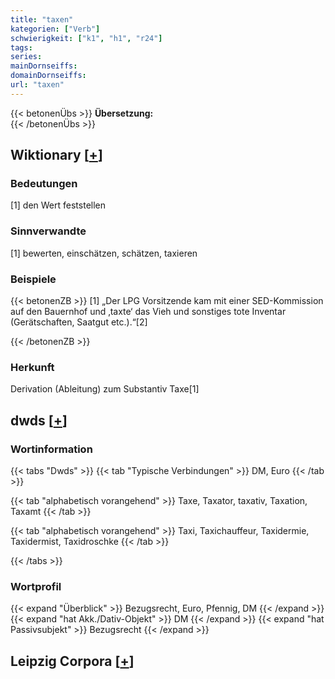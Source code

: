 ```yaml
---
title: "taxen"
kategorien: ["Verb"]
schwierigkeit: ["k1", "h1", "r24"]
tags:
series:
mainDornseiffs:
domainDornseiffs:
url: "taxen"
---
```


{{< betonenÜbs >}}
**Übersetzung:**  
{{< /betonenÜbs >}}

## Wiktionary [[+](https://de.wiktionary.org/wiki/taxen)]

### Bedeutungen
[1] den Wert feststellen  

### Sinnverwandte
[1] bewerten, einschätzen, schätzen, taxieren  

### Beispiele
{{< betonenZB >}}
[1] „Der LPG Vorsitzende kam mit einer SED-Kommission auf den Bauernhof und ‚taxte‘ das Vieh und sonstiges tote Inventar (Gerätschaften, Saatgut etc.).“[2]  

{{< /betonenZB >}}
### Herkunft
Derivation (Ableitung) zum Substantiv Taxe[1]  



## dwds [[+](https://www.dwds.de/wb/taxen)]

### Wortinformation
{{< tabs "Dwds" >}}
{{< tab "Typische Verbindungen" >}}
DM, Euro
{{< /tab >}}

{{< tab "alphabetisch vorangehend" >}}
Taxe, Taxator, taxativ, Taxation, Taxamt
{{< /tab >}}

{{< tab "alphabetisch vorangehend" >}}
Taxi, Taxichauffeur, Taxidermie, Taxidermist, Taxidroschke
{{< /tab >}}

{{< /tabs >}}

### Wortprofil
{{< expand "Überblick" >}} Bezugsrecht, Euro, Pfennig, DM {{< /expand >}}
{{< expand "hat Akk./Dativ-Objekt" >}} DM {{< /expand >}}
{{< expand "hat Passivsubjekt" >}} Bezugsrecht {{< /expand >}}

## Leipzig Corpora [[+](https://corpora.uni-leipzig.de/en/res?word=taxen&corpusId=deu_newscrawl-public_2018)]

